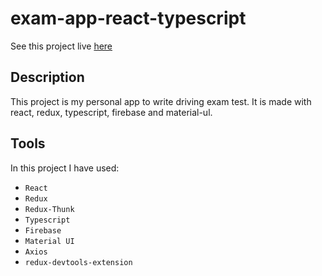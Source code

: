 # exam-app-react-typescript

See this project live [here](https://poznaj-egzamin.netlify.app)

## Description

This project is my personal app to write driving exam test. It is made with react, redux, typescript, firebase and material-ul.

## Tools

In this project I have used:

- `React`
- `Redux`
- `Redux-Thunk`
- `Typescript`
- `Firebase`
- `Material UI`
- `Axios`
- `redux-devtools-extension`
